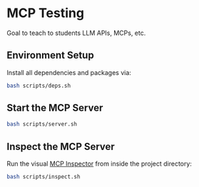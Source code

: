 # MCP Testing

Goal to teach to students LLM APIs, MCPs, etc.

## Environment Setup

Install all dependencies and packages via:

```sh
bash scripts/deps.sh
```

## Start the MCP Server

```sh
bash scripts/server.sh
```

## Inspect the MCP Server

Run the visual [MCP Inspector](https://github.com/modelcontextprotocol/inspector) from inside the project directory:

```sh
bash scripts/inspect.sh
```
